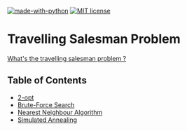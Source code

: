 [![made-with-python](https://img.shields.io/badge/Made%20with-Python-1f425f.svg)](https://www.python.org/)
[![MIT license](https://img.shields.io/badge/License-MIT-blue.svg)](https://github.com/armandwayoff/Travelling-Salesman-Problem/blob/master/LICENSE)

# Travelling Salesman Problem

[What's the travelling salesman problem ?](https://en.wikipedia.org/wiki/Travelling_salesman_problem)

## Table of Contents

* [2-opt](https://github.com/armandwayoff/Travelling-Salesman-Problem/tree/master/2-opt)
* [Brute-Force Search](https://github.com/armandwayoff/Travelling-Salesman-Problem/tree/master/Brute-Force%20Search)
* [Nearest Neighbour Algorithm](https://github.com/armandwayoff/Travelling-Salesman-Problem/tree/master/Nearest%20Neighbour%20Algorithm)
* [Simulated Annealing](https://github.com/armandwayoff/Travelling-Salesman-Problem/tree/master/Simulated%20Annealing)
